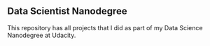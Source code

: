 ## Data Scientist Nanodegree

This repository has all projects that I did as part of my Data Science Nanodegree at Udacity.
